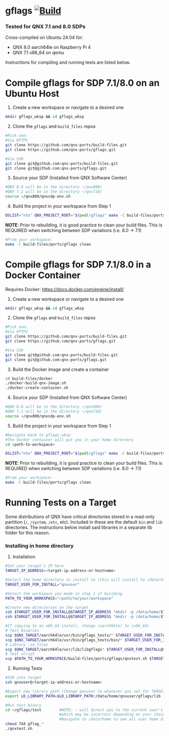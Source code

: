 # gflags [![Build](https://github.com/qnx-ports/build-files/actions/workflows/gflags.yml/badge.svg)](https://github.com/qnx-ports/build-files/actions/workflows/gflags.yml)

### Tested for QNX 7.1 and 8.0 SDPs
Cross-compiled on Ubuntu 24.04 for:
- QNX 8.0 aarch64le on Raspberry Pi 4
- QNX 7.1 x86_64 on qemu

Instructions for compiling and running tests are listed below.

# Compile gflags for SDP 7.1/8.0 on an Ubuntu Host
1. Create a new workspace or navigate to a desired one
```bash
mkdir gflags_wksp && cd gflags_wksp
```


2. Clone the `gflags` and `build_files` repos
```bash
#Pick one:
#Via HTTPS
git clone https://github.com/qnx-ports/build-files.git
git clone https://github.com/qnx-ports/gflags.git

#Via SSH
git clone git@github.com:qnx-ports/build-files.git
git clone git@github.com:qnx-ports/gflags.git
```

3. Source your SDP (Installed from QNX Software Center)
```bash
#QNX 8.0 will be in the directory ~/qnx800/
#QNX 7.1 will be in the directory ~/qnx710/
source ~/qnx800/qnxsdp-env.sh
```

4. Build the project in your workspace from Step 1
```bash
OSLIST="nto" QNX_PROJECT_ROOT="$(pwd)/gflags" make -C build-files/ports/gflags install -j4
```

**NOTE**: Prior to rebuilding, it is good practice to clean your build files. This is REQUIRED when switching between SDP variations (i.e. 8.0 -> 7.1)

```bash
#From your workspace:
make -C build-files/ports/gflags clean
```

# Compile gflags for SDP 7.1/8.0 in a Docker Container
Requires Docker: https://docs.docker.com/engine/install/

1. Create a new workspace or navigate to a desired one
```bash
mkdir gflags_wksp && cd gflags_wksp
```


2. Clone the `gflags` and `build_files` repos
```bash
#Pick one:
#Via HTTPS
git clone https://github.com/qnx-ports/build-files.git
git clone https://github.com/qnx-ports/gflags.git

#Via SSH
git clone git@github.com:qnx-ports/build-files.git
git clone git@github.com:qnx-ports/gflags.git
```

3. Build the Docker image and create a container
```bash
cd build-files/docker
./docker-build-qnx-image.sh
./docker-create-container.sh
```

4. Source your SDP (Installed from QNX Software Center)
```bash
#QNX 8.0 will be in the directory ~/qnx800/
#QNX 7.1 will be in the directory ~/qnx710/
source ~/qnx800/qnxsdp-env.sh
```

5. Build the project in your workspace from Step 1
```bash
#Navigate back to gflags_wksp
#The docker container will put you in your home directory
cd <path-to-workspace>

OSLIST="nto" QNX_PROJECT_ROOT="$(pwd)/gflags" make -C build-files/ports/gflags install -j4
```

**NOTE**: Prior to rebuilding, it is good practice to clean your build files. This is REQUIRED when switching between SDP variations (i.e. 8.0 -> 7.1)

```bash
#From your workspace:
make -C build-files/ports/gflags clean
```

# Running Tests on a Target
Some distributions of QNX have critical directories stored in a read-only partition (`/`, `/system`, `/etc`, etc). Included in these are the default `bin` and `lib` directories. The instructions below install said libraries in a separate lib folder for this reason.


### Installing in home directory
1. Installation
```bash
#Set your target's IP here
TARGET_IP_ADDRESS=<target-ip-address-or-hostname>

#Select the home directory to install to (this will install to /data/home/qnxuser)
TARGET_USER_FOR_INSTALL="qnxuser"

#Select the workspace you made in step 1 of building
PATH_TO_YOUR_WORKSPACE="/path/to/your/workspace"

#Create new directories on the target
ssh $TARGET_USER_FOR_INSTALL@$TARGET_IP_ADDRESS "mkdir -p /data/home/$TARGET_USER_FOR_INSTALL/gflags/lib"
ssh $TARGET_USER_FOR_INSTALL@$TARGET_IP_ADDRESS "mkdir -p /data/home/$TARGET_USER_FOR_INSTALL/gflags/test"

#If copying to an x86_64 install, change /aarch64le/ to /x86_64/
# Test Binaries
scp $QNX_TARGET/aarch64le/usr/bin/gflags_tests/* $TARGET_USER_FOR_INSTALL@$TARGET_IP_ADDRESS:/data/home/$TARGET_USER_FOR_INSTALL/gflags/test
scp $QNX_TARGET/aarch64le/usr/bin/gflags_tests/bin/* $TARGET_USER_FOR_INSTALL@$TARGET_IP_ADDRESS:/data/home/$TARGET_USER_FOR_INSTALL/gflags/test
# Library .so files
scp $QNX_TARGET/aarch64le/usr/lib/libgflags* $TARGET_USER_FOR_INSTALL@$TARGET_IP_ADDRESS:/data/home/$TARGET_USER_FOR_INSTALL/gflags/lib
# Test script
scp $PATH_TO_YOUR_WORKSPACE/build-files/ports/gflags/qnxtest.sh $TARGET_USER_FOR_INSTALL@$TARGET_IP_ADDRESS:/data/home/$TARGET_USER_FOR_INSTALL/gflags/test
```

2. Running Tests
```bash
#SSH into target
ssh qnxuser@<target-ip-address-or-hostname>

#Export new library path (Change qnxuser to whatever you set for TARGET_USER_FOR_INSTALL)
export LD_LIBRARY_PATH=$LD_LIBRARY_PATH:/data/home/qnxuser/gflags/lib

#Run test binary
cd ~/gflags/test        #NOTE: ~ will direct you to the current user's home directory,
                        #which may be incorrect depending on your choices above.
                        #Navigate to /data/home to see all user home directories
chmod 744 gflag_*
./qnxtest.sh
```